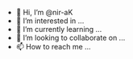 - 👋 Hi, I’m @nir-aK
- 👀 I’m interested in ...
- 🌱 I’m currently learning ...
- 💞️ I’m looking to collaborate on ...
- 📫 How to reach me ...

<!---
nir-aK/nir-aK is a ✨ special ✨ repository because its `README.md` (this file) appears on your GitHub profile.
You can click the Preview link to take a look at your changes.
--->
